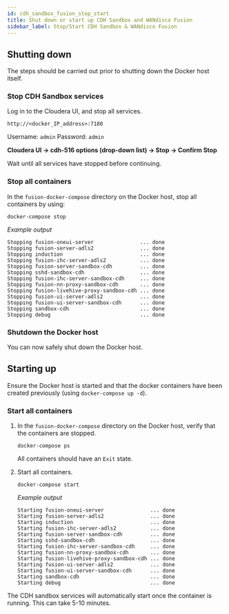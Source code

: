 ```yaml
---
id: cdh_sandbox_fusion_stop_start
title: Shut down or start up CDH Sandbox and WANdisco Fusion
sidebar_label: Stop/Start CDH Sandbox & WANdisco Fusion
---
```


## Shutting down

The steps should be carried out prior to shutting down the Docker host itself.

### Stop CDH Sandbox services

Log in to the Cloudera UI, and stop all services.

`http://<docker_IP_address>:7180`

Username: `admin`
Password: `admin`

**Cloudera UI -> cdh-516 options (drop-down list) -> Stop -> Confirm Stop**

Wait until all services have stopped before continuing.

### Stop all containers

In the `fusion-docker-compose` directory on the Docker host, stop all containers by using:

`docker-compose stop`

_Example output_

```text
Stopping fusion-oneui-server               ... done
Stopping fusion-server-adls2               ... done
Stopping induction                         ... done
Stopping fusion-ihc-server-adls2           ... done
Stopping fusion-server-sandbox-cdh         ... done
Stopping sshd-sandbox-cdh                  ... done
Stopping fusion-ihc-server-sandbox-cdh     ... done
Stopping fusion-nn-proxy-sandbox-cdh       ... done
Stopping fusion-livehive-proxy-sandbox-cdh ... done
Stopping fusion-ui-server-adls2            ... done
Stopping fusion-ui-server-sandbox-cdh      ... done
Stopping sandbox-cdh                       ... done
Stopping debug                             ... done
```

### Shutdown the Docker host

You can now safely shut down the Docker host.

## Starting up

Ensure the Docker host is started and that the docker containers have been created previously (using `docker-compose up -d`).

### Start all containers

1. In the `fusion-docker-compose` directory on the Docker host, verify that the containers are stopped.

   `docker-compose ps`

   All containers should have an `Exit` state.

1. Start all containers.

   `docker-compose start`

   _Example output_

   ```text
   Starting fusion-oneui-server               ... done
   Starting fusion-server-adls2               ... done
   Starting induction                         ... done
   Starting fusion-ihc-server-adls2           ... done
   Starting fusion-server-sandbox-cdh         ... done
   Starting sshd-sandbox-cdh                  ... done
   Starting fusion-ihc-server-sandbox-cdh     ... done
   Starting fusion-nn-proxy-sandbox-cdh       ... done
   Starting fusion-livehive-proxy-sandbox-cdh ... done
   Starting fusion-ui-server-adls2            ... done
   Starting fusion-ui-server-sandbox-cdh      ... done
   Starting sandbox-cdh                       ... done
   Starting debug                             ... done
   ```

The CDH sandbox services will automatically start once the container is running. This can take 5-10 minutes.
